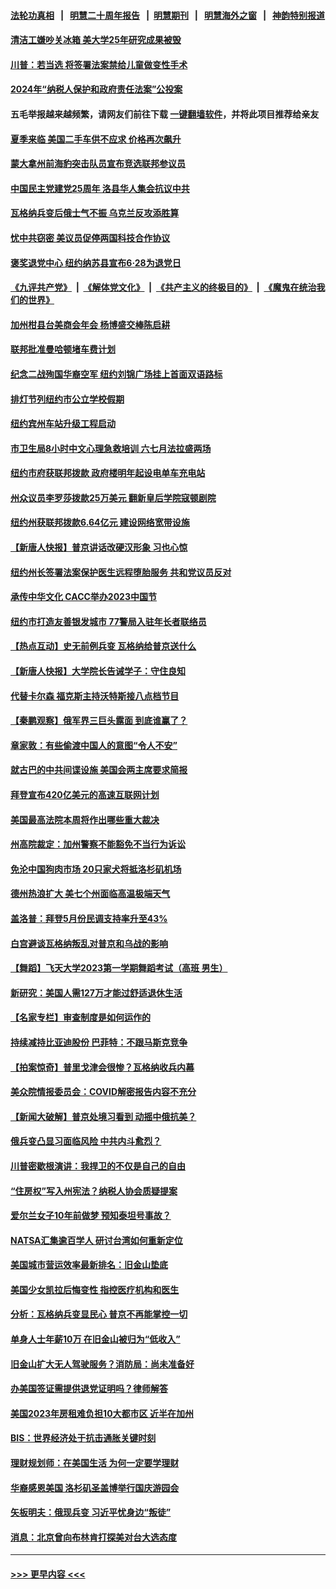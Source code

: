 #### [法轮功真相](https://github.com/gfw-breaker/truth/blob/master/README.md?t=0) &nbsp;&nbsp;|&nbsp;&nbsp; [明慧二十周年报告](https://github.com/gfw-breaker/mh-reports/blob/master/README.md?t=0) &nbsp;&nbsp;|&nbsp;&nbsp;[明慧期刊](https://github.com/gfw-breaker/mh-qikan) &nbsp;&nbsp;|&nbsp;&nbsp; [明慧海外之窗](https://github.com/gfw-breaker/mh-news/blob/master/README.md?t=0) &nbsp;&nbsp;|&nbsp;&nbsp; [神韵特别报道](https://github.com/gfw-breaker/mh-news/blob/master/shenyun.md?t=0)
#### [清洁工嫌吵关冰箱 美大学25年研究成果被毁](../pages/nsc412/n14023652.md?t=06280343) 
#### [川普：若当选 将签署法案禁给儿童做变性手术](../pages/nsc412/n14023635.md?t=06280343) 
#### [2024年“纳税人保护和政府责任法案”公投案](../pages/nsc412/n14023669.md?t=06280343) 
#### 五毛举报越来越频繁，请网友们前往下载 [一键翻墙软件](https://github.com/gfw-breaker/ssr-accounts)，并将此项目推荐给亲友
#### [夏季来临 美国二手车供不应求 价格再次飙升](../pages/nsc412/n14023338.md?t=06280343) 
#### [蒙大拿州前海豹突击队员宣布竞选联邦参议员](../pages/nsc412/n14023480.md?t=06280343) 
#### [中国民主党建党25周年 洛县华人集会抗议中共](../pages/nsc412/n14023181.md?t=06280343) 
#### [瓦格纳兵变后俄士气不振 乌克兰反攻添胜算](../pages/nsc412/n14023619.md?t=06280343) 
#### [忧中共窃密 美议员促停两国科技合作协议](../pages/nsc412/n14023621.md?t=06280343) 
#### [褒奖退党中心 纽约纳苏县宣布6·28为退党日](../pages/nsc412/n14023293.md?t=06280343) 
#### [《九评共产党》](https://github.com/begood0513/9ping.md/blob/master/README.md) &nbsp;|&nbsp; [《解体党文化》](../../../../jtdwh.md/blob/master/README.md)  &nbsp;|&nbsp; [《共产主义的终极目的》](../../../../gczydzjmd.md/blob/master/README.md) &nbsp;|&nbsp; [《魔鬼在统治我们的世界》](../../../../mgztzwmdsj.md/blob/master/README.md) 
#### [加州柑县台美商会年会 杨博盛交棒陈启耕](../pages/nsc412/n14023324.md?t=06280343) 
#### [联邦批准曼哈顿堵车费计划](../pages/nsc412/n14023259.md?t=06280343) 
#### [纪念二战殉国华裔空军 纽约刘锦广场挂上首面双语路标](../pages/nsc412/n14023233.md?t=06280343) 
#### [排灯节列纽约市公立学校假期](../pages/nsc412/n14023253.md?t=06280343) 
#### [纽约宾州车站升级工程启动](../pages/nsc412/n14023255.md?t=06280343) 
#### [市卫生局8小时中文心理急救培训 六七月法拉盛两场](../pages/nsc412/n14023289.md?t=06280343) 
#### [纽约市府获联邦拨款 政府楼明年起设电单车充电站](../pages/nsc412/n14023221.md?t=06280343) 
#### [州众议员李罗莎拨款25万美元 翻新皇后学院寇顿剧院](../pages/nsc412/n14023229.md?t=06280343) 
#### [纽约州获联邦拨款6.64亿元 建设网络宽带设施](../pages/nsc412/n14023231.md?t=06280343) 
#### [【新唐人快报】普京讲话改硬汉形象 习也心惊](../pages/nsc412/n14023165.md?t=06280343) 
#### [纽约州长签署法案保护医生远程堕胎服务 共和党议员反对](../pages/nsc412/n14023263.md?t=06280343) 
#### [承传中华文化 CACC举办2023中国节](../pages/nsc412/n14023120.md?t=06280343) 
#### [纽约市打造友善银发城市 77警局入驻年长者联络员](../pages/nsc412/n14023261.md?t=06280343) 
#### [【热点互动】史无前例兵变 瓦格纳给普京送什么](../pages/nsc412/n14023160.md?t=06280343) 
#### [【新唐人快报】大学院长告诫学子：守住良知](../pages/nsc412/n14023240.md?t=06280343) 
#### [代替卡尔森 福克斯主持沃特斯接八点档节目](../pages/nsc412/n14023127.md?t=06280343) 
#### [【秦鹏观察】俄军界三巨头露面 到底谁赢了？](../pages/nsc412/n14023122.md?t=06280343) 
#### [章家敦：有些偷渡中国人的意图“令人不安”](../pages/nsc412/n14023192.md?t=06280343) 
#### [就古巴的中共间谍设施 美国会两主席要求简报](../pages/nsc412/n14023142.md?t=06280343) 
#### [拜登宣布420亿美元的高速互联网计划](../pages/nsc412/n14023148.md?t=06280343) 
#### [美国最高法院本周将作出哪些重大裁决](../pages/nsc412/n14023014.md?t=06280343) 
#### [州高院裁定：加州警察不能豁免不当行为诉讼](../pages/nsc412/n14023162.md?t=06280343) 
#### [免沦中国狗肉市场 20只家犬将抵洛杉矶机场](../pages/nsc412/n14023153.md?t=06280343) 
#### [德州热浪扩大 美七个州面临高温极端天气](../pages/nsc412/n14023126.md?t=06280343) 
#### [盖洛普：拜登5月份民调支持率升至43%](../pages/nsc412/n14023135.md?t=06280343) 
#### [白宫避谈瓦格纳叛乱对普京和乌战的影响](../pages/nsc412/n14023097.md?t=06280343) 
#### [【舞蹈】飞天大学2023第一学期舞蹈考试（高班 男生）](../pages/nsc412/n14023007.md?t=06280343) 
#### [新研究：美国人需127万才能过舒适退休生活](../pages/nsc412/n14023121.md?t=06280343) 
#### [【名家专栏】审查制度是如何运作的](../pages/nsc412/n14022903.md?t=06280343) 
#### [持续减持比亚迪股份 巴菲特：不跟马斯克竞争](../pages/nsc412/n14023026.md?t=06280343) 
#### [【拍案惊奇】普⾥戈津会很惨？瓦格纳收兵内幕](../pages/nsc412/n14023072.md?t=06280343) 
#### [美众院情报委员会：COVID解密报告内容不充分](../pages/nsc412/n14023057.md?t=06280343) 
#### [【新闻大破解】普京处境习看到 动摇中俄抗美？](../pages/nsc412/n14023035.md?t=06280343) 
#### [俄兵变凸显习面临风险 中共内斗愈烈？](../pages/nsc412/n14023058.md?t=06280343) 
#### [川普密歇根演讲：我捍卫的不仅是自己的自由](../pages/nsc412/n14022993.md?t=06280343) 
#### [“住房权”写入州宪法？纳税人协会质疑提案](../pages/nsc412/n14023032.md?t=06280343) 
#### [爱尔兰女子10年前做梦 预知泰坦号事故？](../pages/nsc412/n14022994.md?t=06280343) 
#### [NATSA汇集逾百学人 研讨台湾如何重新定位](../pages/nsc412/n14022513.md?t=06280343) 
#### [美国城市营运效率最新排名：旧金山垫底](../pages/nsc412/n14022725.md?t=06280343) 
#### [美国少女凯拉后悔变性 指控医疗机构和医生](../pages/nsc412/n14022584.md?t=06280343) 
#### [分析：瓦格纳兵变显民心 普京不再能掌控一切](../pages/nsc412/n14022970.md?t=06280343) 
#### [单身人士年薪10万 在旧金山被归为“低收入”](../pages/nsc412/n14022735.md?t=06280343) 
#### [旧金山扩大无人驾驶服务？消防局：尚未准备好](../pages/nsc412/n14022700.md?t=06280343) 
#### [办美国签证需提供退党证明吗？律师解答](../pages/nsc412/n14022721.md?t=06280343) 
#### [美国2023年房租难负担10大都市区 近半在加州](../pages/nsc412/n14022463.md?t=06280343) 
#### [BIS：世界经济处于抗击通胀关键时刻](../pages/nsc412/n14022919.md?t=06280343) 
#### [理财规划师：在美国生活 为何一定要学理财](../pages/nsc412/n14022614.md?t=06280343) 
#### [华裔感恩美国 洛杉矶圣盖博举行国庆游园会](../pages/nsc412/n14022500.md?t=06280343) 
#### [矢板明夫：俄现兵变 习近平忧身边“叛徒”](../pages/nsc412/n14022826.md?t=06280343) 
#### [消息：北京曾向布林肯打探美对台大选态度](../pages/nsc412/n14022811.md?t=06280343) 

----
#### [ >>> 更早内容 <<< ](../indexes/nsc412-earlier.md)
